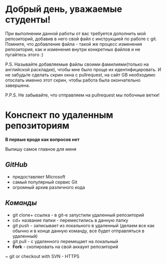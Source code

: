 # Добрый день, уважаемые студенты! 
  При выполнении данной работы от вас требуется дополнить мой репозиторий, добавив в него свой файл с инструкцией по работе с git. Помните, что добавление файла - такой же процесс изменения репозитория, как и изменения внутри конкретных файлов и не пугайтесь этого :)

  P.S. Называйте добавляемые файлы своими фамилиями(только на английской раскладке), чтобы мне было проще их идентифицировать. И не забудьте сделать скрин окна с pullrequest, на сайт GB необходимо отослать именно этот скрин, чтобы работа была окончательно завершена.

  P.P.S. Не забывайте, что отправляем на pullrequest мы побочные ветки!

 # Конспект по удаленным репозиториям

 **В первые вроде как вопросов нет**

 Выпишу самое главное для меня
 
 ## _GitHub_ 
 * предоставляет Microsoft 
 * самый популярный сервис Git
 * огромный архив различного кода 

## _Команды_

* git clone+ ссылка - в git-е запустили удаленный репозиторий 
* cd+ название папки - переместились в данную папку
* git push - записывает из локального в удаленный 
  (делаем все как обычно и в конце данную команду, все будет отправляться в удаленный)
 * git pull - с удаленного перемещает на локальный 
 * **Fork** - скопировать на свой аккаунт репозиторий

  ~ git or checkout with SVN - HTTPS 
